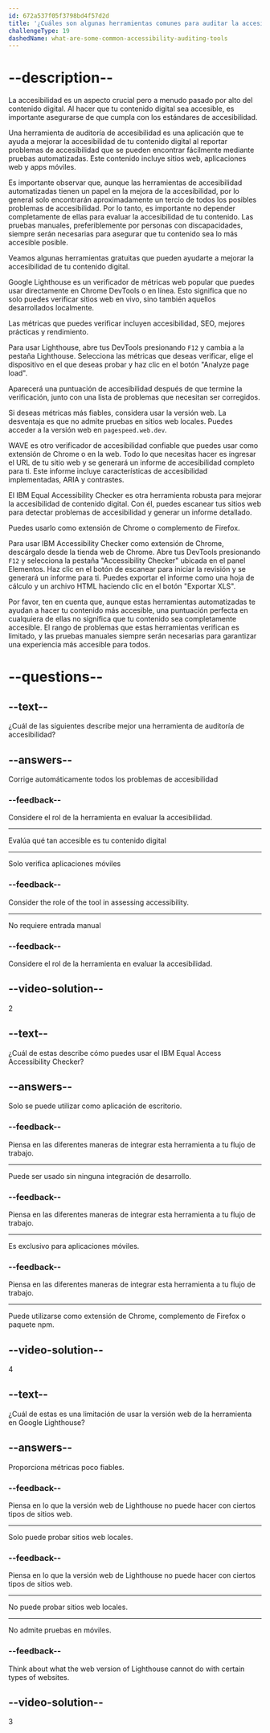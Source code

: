 ```yaml
---
id: 672a537f05f3798bd4f57d2d
title: '¿Cuáles son algunas herramientas comunes para auditar la accesibilidad?'
challengeType: 19
dashedName: what-are-some-common-accessibility-auditing-tools
---
```


# --description--

La accesibilidad es un aspecto crucial pero a menudo pasado por alto del contenido digital. Al hacer que tu contenido digital sea accesible, es importante asegurarse de que cumpla con los estándares de accesibilidad.

Una herramienta de auditoría de accesibilidad es una aplicación que te ayuda a mejorar la accesibilidad de tu contenido digital al reportar problemas de accesibilidad que se pueden encontrar fácilmente mediante pruebas automatizadas. Este contenido incluye sitios web, aplicaciones web y apps móviles.

Es importante observar que, aunque las herramientas de accesibilidad automatizadas tienen un papel en la mejora de la accesibilidad, por lo general solo encontrarán aproximadamente un tercio de todos los posibles problemas de accesibilidad. Por lo tanto, es importante no depender completamente de ellas para evaluar la accesibilidad de tu contenido. Las pruebas manuales, preferiblemente por personas con discapacidades, siempre serán necesarias para asegurar que tu contenido sea lo más accesible posible.

Veamos algunas herramientas gratuitas que pueden ayudarte a mejorar la accesibilidad de tu contenido digital.

Google Lighthouse es un verificador de métricas web popular que puedes usar directamente en Chrome DevTools o en línea. Esto significa que no solo puedes verificar sitios web en vivo, sino también aquellos desarrollados localmente.

Las métricas que puedes verificar incluyen accesibilidad, SEO, mejores prácticas y rendimiento.

Para usar Lighthouse, abre tus DevTools presionando `F12` y cambia a la pestaña Lighthouse. Selecciona las métricas que deseas verificar, elige el dispositivo en el que deseas probar y haz clic en el botón "Analyze page load".

Aparecerá una puntuación de accesibilidad después de que termine la verificación, junto con una lista de problemas que necesitan ser corregidos.

Si deseas métricas más fiables, considera usar la versión web. La desventaja es que no admite pruebas en sitios web locales. Puedes acceder a la versión web en `pagespeed.web.dev`.

WAVE es otro verificador de accesibilidad confiable que puedes usar como extensión de Chrome o en la web. Todo lo que necesitas hacer es ingresar el URL de tu sitio web y se generará un informe de accesibilidad completo para ti. Este informe incluye características de accesibilidad implementadas, ARIA y contrastes.

El IBM Equal Accessibility Checker es otra herramienta robusta para mejorar la accesibilidad de contenido digital. Con él, puedes escanear tus sitios web para detectar problemas de accesibilidad y generar un informe detallado.

Puedes usarlo como extensión de Chrome o complemento de Firefox.

Para usar IBM Accessibility Checker como extensión de Chrome, descárgalo desde la tienda web de Chrome. Abre tus DevTools presionando `F12` y selecciona la pestaña "Accessibility Checker" ubicada en el panel Elementos. Haz clic en el botón de escanear para iniciar la revisión y se generará un informe para ti. Puedes exportar el informe como una hoja de cálculo y un archivo HTML haciendo clic en el botón "Exportar XLS".

Por favor, ten en cuenta que, aunque estas herramientas automatizadas te ayudan a hacer tu contenido más accesible, una puntuación perfecta en cualquiera de ellas no significa que tu contenido sea completamente accesible. El rango de problemas que estas herramientas verifican es limitado, y las pruebas manuales siempre serán necesarias para garantizar una experiencia más accesible para todos.

# --questions--

## --text--

¿Cuál de las siguientes describe mejor una herramienta de auditoría de accesibilidad?

## --answers--

Corrige automáticamente todos los problemas de accesibilidad

### --feedback--

Considere el rol de la herramienta en evaluar la accesibilidad.

---

Evalúa qué tan accesible es tu contenido digital

---

Solo verifica aplicaciones móviles

### --feedback--

Consider the role of the tool in assessing accessibility.

---

No requiere entrada manual

### --feedback--

Considere el rol de la herramienta en evaluar la accesibilidad.

## --video-solution--

2

## --text--

¿Cuál de estas describe cómo puedes usar el IBM Equal Access Accessibility Checker?

## --answers--

Solo se puede utilizar como aplicación de escritorio.

### --feedback--

Piensa en las diferentes maneras de integrar esta herramienta a tu flujo de trabajo.

---

Puede ser usado sin ninguna integración de desarrollo.

### --feedback--

Piensa en las diferentes maneras de integrar esta herramienta a tu flujo de trabajo.

---

Es exclusivo para aplicaciones móviles.

### --feedback--

Piensa en las diferentes maneras de integrar esta herramienta a tu flujo de trabajo.

---

Puede utilizarse como extensión de Chrome, complemento de Firefox o paquete npm.

## --video-solution--

4

## --text--

¿Cuál de estas es una limitación de usar la versión web de la herramienta en Google Lighthouse?

## --answers--

Proporciona métricas poco fiables.

### --feedback--

Piensa en lo que la versión web de Lighthouse no puede hacer con ciertos tipos de sitios web.

---

Solo puede probar sitios web locales.

### --feedback--

Piensa en lo que la versión web de Lighthouse no puede hacer con ciertos tipos de sitios web.

---

No puede probar sitios web locales.

---

No admite pruebas en móviles.

### --feedback--

Think about what the web version of Lighthouse cannot do with certain types of websites.

## --video-solution--

3
